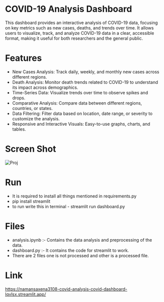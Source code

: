 # COVID-19 Analysis Dashboard
This dashboard provides an interactive analysis of COVID-19 data, focusing on key metrics such as new cases, deaths, and trends over time. It allows users to visualize, track, and analyze COVID-19 data in a clear, accessible format, making it useful for both researchers and the general public.

# Features
* New Cases Analysis: Track daily, weekly, and monthly new cases across different regions.
* Death Analysis: Monitor death trends related to COVID-19 to understand its impact across demographics.
* Time-Series Data: Visualize trends over time to observe spikes and drops.
* Comparative Analysis: Compare data between different regions, countries, or states.
* Data Filtering: Filter data based on location, date range, or severity to customize the analysis.
* Responsive and Interactive Visuals: Easy-to-use graphs, charts, and tables.

# Screen Shot
![Proj](https://1drv.ms/i/c/3dcccfd97ce5d93a/EW3UROZe8LZKgw5ZRYIgoP0BpVrkL8-yzgjDy15RxsMQqQ?e=rXp32d)
# Run 
* It is required to install all things mentioned in requirements.py
* pip install streamlit
* to run write this in terminal - streamlit run dashboard.py

# Files
*  analysis.ipynb :- Contains the data analysis and preprocessing of the data.
*  dashboard.py :- It contains the code for streamlit to work.
*  There are 2 files one is not processed and other is a processed file.

# Link

https://namansaxena3108-covid-analysis-covid-dashboard-lqvlsx.streamlit.app/
